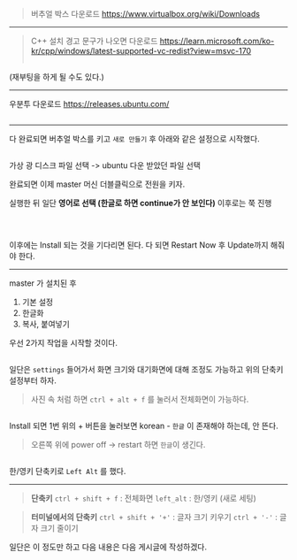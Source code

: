 <blockquote>
<p>버추얼 박스 다운로드
<a href="https://www.virtualbox.org/wiki/Downloads">https://www.virtualbox.org/wiki/Downloads</a></p>
</blockquote>
<hr />
<blockquote>
<p>C++ 설치 경고 문구가 나오면 다운로드
<a href="https://learn.microsoft.com/ko-kr/cpp/windows/latest-supported-vc-redist?view=msvc-170">https://learn.microsoft.com/ko-kr/cpp/windows/latest-supported-vc-redist?view=msvc-170</a></p>
<p><img alt="" src="https://velog.velcdn.com/images/jojehuni_9759/post/132c87a5-2ad2-4ba9-bad7-e4e403dca842/image.png" /></p>
</blockquote>
<p>(재부팅을 하게 될 수도 있다.)</p>
<hr />
<p>우분투 다운로드
<a href="https://releases.ubuntu.com/">https://releases.ubuntu.com/</a></p>
<p><img alt="" src="https://velog.velcdn.com/images/jojehuni_9759/post/3efd388e-d78a-40eb-8876-bdb85a0b2ac6/image.png" /></p>
<hr />
<p>다 완료되면 버추얼 박스를 키고 <code>새로 만들기</code> 후 아래와 같은 설정으로 시작했다.
<img alt="" src="https://velog.velcdn.com/images/jojehuni_9759/post/5f4ec0c3-3579-4ce3-83a3-a98fdecf9466/image.png" /></p>
<p><img alt="" src="https://velog.velcdn.com/images/jojehuni_9759/post/e25c4061-f2a6-46c6-8cdc-668b575c0a41/image.png" /></p>
<p>가상 광 디스크 파일 선택 -&gt; ubuntu 다운 받았던 파일 선택
<img alt="" src="https://velog.velcdn.com/images/jojehuni_9759/post/7812c9f8-206f-4830-a722-e73c94811341/image.png" /></p>
<p>완료되면 이제 master 머신 더블클릭으로 전원을 키자.
<img alt="" src="https://velog.velcdn.com/images/jojehuni_9759/post/a3896ac1-2701-402e-8719-1f9cb0e280e4/image.png" /></p>
<p>실행한 뒤 일단 <strong>영어로 선택 (한글로 하면 continue가 안 보인다)</strong>
이후로는 쭉 진행
<img alt="" src="https://velog.velcdn.com/images/jojehuni_9759/post/7cfb8b84-6f5a-452a-ad72-bbe7bbd529e2/image.png" /></p>
<p><img alt="" src="https://velog.velcdn.com/images/jojehuni_9759/post/0f548901-fad7-4c79-bf0c-bb504249e267/image.png" /></p>
<p><img alt="" src="https://velog.velcdn.com/images/jojehuni_9759/post/4369c0b4-aacc-40d4-8739-643ac6e607cb/image.png" /></p>
<p><img alt="" src="https://velog.velcdn.com/images/jojehuni_9759/post/84247845-e0f4-46c4-a373-e38cc53eb3a6/image.png" /></p>
<p>이후에는 Install 되는 것을 기다리면 된다.
다 되면 Restart Now 후 Update까지 해줘야 한다.
<img alt="" src="https://velog.velcdn.com/images/jojehuni_9759/post/3cee8a6d-8d7c-43de-acac-f3d6803adc1d/image.png" /></p>
<hr />
<p>master 가 설치된 후</p>
<ol>
<li>기본 설정</li>
<li>한글화</li>
<li>복사, 붙여넣기</li>
</ol>
<p>우선 2가지 작업을 시작할 것이다.</p>
<p><img alt="" src="https://velog.velcdn.com/images/jojehuni_9759/post/50b7ab9b-e0e1-455b-a948-90cd8750aff5/image.png" /></p>
<p>일단은 <code>settings</code> 들어가서 화면 크기와 대기화면에 대해 조정도 가능하고 위의 단축키 설정부터 하자.</p>
<blockquote>
<p>사진 속 처럼 하면 <code>ctrl + alt + f</code> 를 눌러서 전체화면이 가능하다.</p>
</blockquote>
<p><img alt="" src="https://velog.velcdn.com/images/jojehuni_9759/post/ebbf538e-33cb-4627-8d57-657ffa4e8415/image.png" /></p>
<p>Install 되면 1번 위의 + 버튼을 눌러보면 korean - <code>한글</code> 이 존재해야 하는데, 안 뜬다.</p>
<blockquote>
<p>오른쪽 위에 power off -&gt; restart 하면 <code>한글</code>이 생긴다.</p>
</blockquote>
<p><img alt="" src="https://velog.velcdn.com/images/jojehuni_9759/post/568c8544-1644-4e37-a5f7-562e210a06ee/image.png" /></p>
<p>한/영키 단축키로 <code>Left Alt</code> 를 했다.
<img alt="" src="https://velog.velcdn.com/images/jojehuni_9759/post/cb9898ed-2656-46ba-9b9e-b502676e2416/image.png" /></p>
<hr />
<blockquote>
<p><strong>단축키</strong>
<code>ctrl + shift + f</code> : 전체화면
<code>left_alt</code> : 한/영키 (새로 세팅)</p>
</blockquote>
<blockquote>
<p><strong>터미널에서의 단축키</strong>
<code>ctrl + shift + '+'</code> : 글자 크기 키우기
<code>ctrl + '-'</code> : 글자 크기 줄이기</p>
</blockquote>
<p>일단은 이 정도만 하고 다음 내용은 다음 게시글에 작성하겠다.</p>